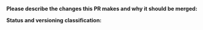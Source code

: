 **Please describe the changes this PR makes and why it should be merged:**

**Status and versioning classification:**
